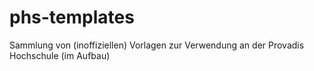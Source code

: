 # phs-templates
Sammlung von (inoffiziellen) Vorlagen zur Verwendung an der Provadis Hochschule
(im Aufbau)

